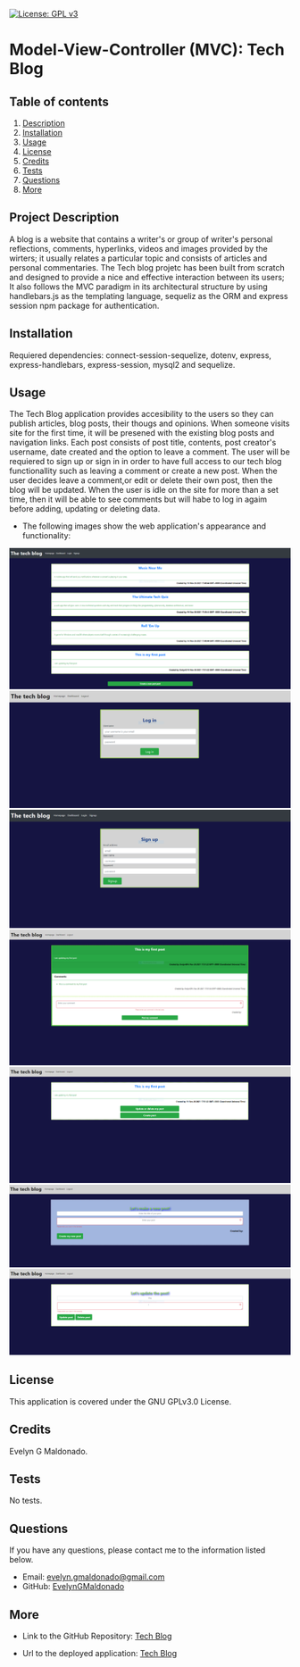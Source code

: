 [![License: GPL v3](https://img.shields.io/badge/License-GPLv3-blue.svg)](https://opensource.org/licenses/gpl-3.0)


# Model-View-Controller (MVC): Tech Blog

## Table of contents
1. [Description](#description)
2. [Installation](#installation)
3. [Usage](#usage)
4. [License](#license)
5. [Credits](#credits)
6. [Tests](#tests)
7. [Questions](#questions)
8. [More](#more)

<h2 id="description"> Project Description </h2>
A blog is a website that contains a writer's or group of writer's personal reflections, comments, hyperlinks, videos and images provided by the wirters; it usually relates a particular topic and consists of articles and personal commentaries. 
The Tech blog projetc has been built from scratch and designed to provide a nice and effective interaction between its users; It also follows the MVC paradigm in its architectural structure by using handlebars.js as the templating language, sequeliz as the ORM and express session npm package for authentication.

## Installation 
Requiered dependencies: connect-session-sequelize, dotenv, express, express-handlebars, express-session, mysql2 and sequelize.

## Usage 
The Tech Blog application provides accesibility to the users so they can publish articles, blog posts, their thougs and opinions. When someone visits site for the first time, it will be presened with the existing blog posts and navigation links. 
Each post consists of post title, contents, post creator's username, date created and the option to leave a comment.
The user will be requiered to sign up or sign in in order to have full access to our tech blog functionallity such as leaving a comment or create a new post.
When the user decides leave a comment,or edit or delete their own post, then the blog will be updated. 
When the user is idle on the site for more than a set time, then it will be able to see comments but will habe to log in agaim before adding, updating or deleting data.

* The following images show the web application's appearance and functionality:

![Landing page](./Assets/landingpage.PNG)
![Loggin](./Assets/loggin.PNG)
![Signup](./Assets/signup.PNG)
![Full post view](./Assets/singlepost.PNG)
![My posts](./Assets/updelcreate.PNG)
![Create post](./Assets/createpost.PNG)
![Edit post](./Assets/updelete.PNG)

## License 
This application is covered under the GNU GPLv3.0 License.

## Credits 
Evelyn G Maldonado.

## Tests 
No tests.

## Questions 
If you have any questions, please contact me to the information listed below.

* Email: evelyn.gmaldonado@gmail.com
* GitHub: [EvelynGMaldonado](https://github.com/EvelynGMaldonado)

## More

* Link to the GitHub Repository:
[Tech Blog](https://github.com/EvelynGMaldonado/tech_blog_MVC)

* Url to the deployed application:
[Tech Blog](https://techblog-egm.herokuapp.com/)
